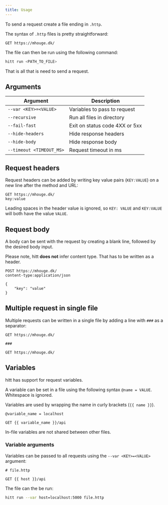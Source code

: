 ```yaml
---
title: Usage
---
```


To send a request create a file ending in `.http`.

The syntax of `.http` files is pretty straightforward:

```hitt
GET https://mhouge.dk/
```

The file can then be run using the following command:

```sh
hitt run <PATH_TO_FILE>
```

That is all that is need to send a request.

## Arguments

| Argument                 | Description                    |
| ------------------------ | ------------------------------ |
| `--var <KEY>=<VALUE>`    | Variables to pass to request   |
| `--recursive`            | Run all files in directory     |
| `--fail-fast`            | Exit on status code 4XX or 5xx |
| `--hide-headers`         | Hide response headers          |
| `--hide-body`            | Hide response body             |
| `--timeout <TIMEOUT_MS>` | Request timeout in ms          |

## Request headers

Request headers can be added by writing key value pairs (`KEY:VALUE`) on a new line after the method and URL:

```hitt
GET https://mhouge.dk/
key:value
```

Leading spaces in the header value is ignored, so `KEY: VALUE` and `KEY:VALUE` will both have the value `VALUE`.

## Request body

A body can be sent with the request by creating a blank line, followed by the desired body input.

Please note, hitt **does not** infer content type. That has to be written as a header.

```hitt
POST https://mhouge.dk/
content-type:application/json

{
    "key": "value"
}
```

## Multiple request in single file

Multiple requests can be written in a single file by adding a line with `###` as a separator:

```hitt
GET https://mhouge.dk/

###

GET https://mhouge.dk/
```

## Variables

hitt has support for request variables.

A variable can be set in a file using the following syntax `@name = VALUE`. Whitespace is ignored.

Variables are used by wrapping the name in curly brackets (`{{ name }}`).

```hitt
@variable_name = localhost

GET {{ variable_name }}/api
```

In-file variables are not shared between other files.

### Variable arguments

Variables can be passed to all requests using the `--var <KEY>=<VALUE>` argument:

```hitt
# file.http

GET {{ host }}/api
```

The file can the be run:

```sh
hitt run --var host=localhost:5000 file.http
```
